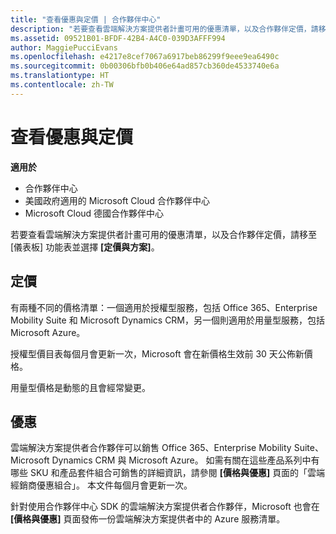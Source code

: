 ```yaml
---
title: "查看優惠與定價 | 合作夥伴中心"
description: "若要查看雲端解決方案提供者計畫可用的優惠清單，以及合作夥伴定價，請移至 \\[儀表板\\] 功能表並選擇 \\[定價與方案\\]。"
ms.assetid: 09521B01-BFDF-42B4-A4C0-039D3AFFF994
author: MaggiePucciEvans
ms.openlocfilehash: e4217e8cef7067a6917beb86299f9eee9ea6490c
ms.sourcegitcommit: 0b00306bfb0b406e64ad857cb360de4533740e6a
ms.translationtype: HT
ms.contentlocale: zh-TW
---
```

# <a name="see-offers-and-pricing"></a>查看優惠與定價

**適用於**

-  合作夥伴中心
-  美國政府適用的 Microsoft Cloud 合作夥伴中心
-  Microsoft Cloud 德國合作夥伴中心

若要查看雲端解決方案提供者計畫可用的優惠清單，以及合作夥伴定價，請移至 \[儀表板\] 功能表並選擇 **\[定價與方案\]**。

## <a name="pricing"></a>定價


有兩種不同的價格清單：一個適用於授權型服務，包括 Office 365、Enterprise Mobility Suite 和 Microsoft Dynamics CRM，另一個則適用於用量型服務，包括 Microsoft Azure。

授權型價目表每個月會更新一次，Microsoft 會在新價格生效前 30 天公佈新價格。

用量型價格是動態的且會經常變更。

## <a name="offers"></a>優惠


雲端解決方案提供者合作夥伴可以銷售 Office 365、Enterprise Mobility Suite、Microsoft Dynamics CRM 與 Microsoft Azure。 如需有關在這些產品系列中有哪些 SKU 和產品套件組合可銷售的詳細資訊，請參閱 **\[價格與優惠\]** 頁面的「雲端經銷商優惠組合」。 本文件每個月會更新一次。

針對使用合作夥伴中心 SDK 的雲端解決方案提供者合作夥伴，Microsoft 也會在 **\[價格與優惠\]** 頁面發佈一份雲端解決方案提供者中的 Azure 服務清單。

 

 



